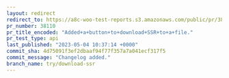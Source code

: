 ```yaml
---
layout: redirect
redirect_to: https://a8c-woo-test-reports.s3.amazonaws.com/public/pr/38110/api/index.html
pr_number: 38110
pr_title_encoded: "Added+a+button+to+download+SSR+to+a+file."
pr_test_type: api
last_published: "2023-05-04 10:37:14 +0000"
commit_sha: 4d75091f3ef2dbaaf94f77f357a7a041ecf317f5
commit_message: "Changelog added."
branch_name: try/download-ssr
---
```

